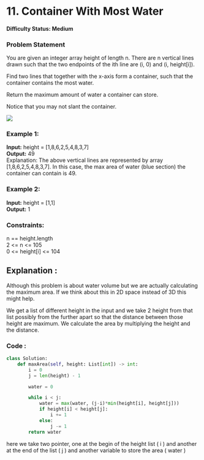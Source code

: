 # 11. Container With Most Water

#### Difficulty Status: Medium

### Problem Statement

You are given an integer array height of length n. There are n vertical lines drawn such that the two endpoints of the ith line are (i, 0) and (i, height[i]).

Find two lines that together with the x-axis form a container, such that the container contains the most water.

Return the maximum amount of water a container can store.

Notice that you may not slant the container.

![](https://s3-lc-upload.s3.amazonaws.com/uploads/2018/07/17/question_11.jpg)

### Example 1:

**Input:** height = [1,8,6,2,5,4,8,3,7] <br />
**Output:** 49 <br />
Explanation: The above vertical lines are represented by array [1,8,6,2,5,4,8,3,7]. In this case, the max area of water (blue section) the container can contain is 49.

### Example 2:

**Input:** height = [1,1] <br />
**Output:** 1

### Constraints:

n == height.length <br />
2 <= n <= 105 <br />
0 <= height[i] <= 104 <br />

## Explanation :

Although this problem is about water volume but we are actually calculating the maximum area. If we think about this in 2D space instead of 3D this might help.

We get a list of different height in the input and we take 2 height from that list possibly from the further apart so that the distance between those height are maximum. We calculate the area by multiplying the height and the distance.

### Code :

```Python
class Solution:
    def maxArea(self, height: List[int]) -> int:
        i = 0
        j = len(height) - 1

        water = 0

        while i < j:
            water = max(water, (j-i)*min(height[i], height[j]))
            if height[i] < height[j]:
                i += 1
            else:
                j -= 1
        return water
```

here we take two pointer, one at the begin of the height list ( i ) and another at the end of the list ( j ) and another variable to store the area ( water )
